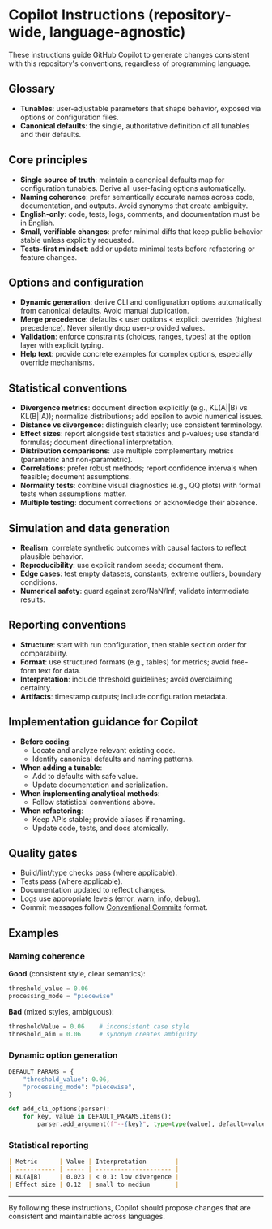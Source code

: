 # Copilot Instructions (repository-wide, language-agnostic)

These instructions guide GitHub Copilot to generate changes consistent with this repository's conventions, regardless of programming language.

## Glossary

- **Tunables**: user-adjustable parameters that shape behavior, exposed via options or configuration files.
- **Canonical defaults**: the single, authoritative definition of all tunables and their defaults.

## Core principles

- **Single source of truth**: maintain a canonical defaults map for configuration tunables. Derive all user-facing options automatically.
- **Naming coherence**: prefer semantically accurate names across code, documentation, and outputs. Avoid synonyms that create ambiguity.
- **English-only**: code, tests, logs, comments, and documentation must be in English.
- **Small, verifiable changes**: prefer minimal diffs that keep public behavior stable unless explicitly requested.
- **Tests-first mindset**: add or update minimal tests before refactoring or feature changes.

## Options and configuration

- **Dynamic generation**: derive CLI and configuration options automatically from canonical defaults. Avoid manual duplication.
- **Merge precedence**: defaults < user options < explicit overrides (highest precedence). Never silently drop user-provided values.
- **Validation**: enforce constraints (choices, ranges, types) at the option layer with explicit typing.
- **Help text**: provide concrete examples for complex options, especially override mechanisms.

## Statistical conventions

- **Divergence metrics**: document direction explicitly (e.g., KL(A||B) vs KL(B||A)); normalize distributions; add epsilon to avoid numerical issues.
- **Distance vs divergence**: distinguish clearly; use consistent terminology.
- **Effect sizes**: report alongside test statistics and p-values; use standard formulas; document directional interpretation.
- **Distribution comparisons**: use multiple complementary metrics (parametric and non-parametric).
- **Correlations**: prefer robust methods; report confidence intervals when feasible; document assumptions.
- **Normality tests**: combine visual diagnostics (e.g., QQ plots) with formal tests when assumptions matter.
- **Multiple testing**: document corrections or acknowledge their absence.

## Simulation and data generation

- **Realism**: correlate synthetic outcomes with causal factors to reflect plausible behavior.
- **Reproducibility**: use explicit random seeds; document them.
- **Edge cases**: test empty datasets, constants, extreme outliers, boundary conditions.
- **Numerical safety**: guard against zero/NaN/Inf; validate intermediate results.

## Reporting conventions

- **Structure**: start with run configuration, then stable section order for comparability.
- **Format**: use structured formats (e.g., tables) for metrics; avoid free-form text for data.
- **Interpretation**: include threshold guidelines; avoid overclaiming certainty.
- **Artifacts**: timestamp outputs; include configuration metadata.

## Implementation guidance for Copilot

- **Before coding**:
  - Locate and analyze relevant existing code.
  - Identify canonical defaults and naming patterns.
- **When adding a tunable**:
  - Add to defaults with safe value.
  - Update documentation and serialization.
- **When implementing analytical methods**:
  - Follow statistical conventions above.
- **When refactoring**:
  - Keep APIs stable; provide aliases if renaming.
  - Update code, tests, and docs atomically.

## Quality gates

- Build/lint/type checks pass (where applicable).
- Tests pass (where applicable).
- Documentation updated to reflect changes.
- Logs use appropriate levels (error, warn, info, debug).
- Commit messages follow [Conventional Commits](https://www.conventionalcommits.org/) format.

## Examples

### Naming coherence

**Good** (consistent style, clear semantics):

```python
threshold_value = 0.06
processing_mode = "piecewise"
```

**Bad** (mixed styles, ambiguous):

```python
thresholdValue = 0.06    # inconsistent case style
threshold_aim = 0.06     # synonym creates ambiguity
```

### Dynamic option generation

```python
DEFAULT_PARAMS = {
    "threshold_value": 0.06,
    "processing_mode": "piecewise",
}

def add_cli_options(parser):
    for key, value in DEFAULT_PARAMS.items():
        parser.add_argument(f"--{key}", type=type(value), default=value)
```

### Statistical reporting

```markdown
| Metric      | Value | Interpretation        |
| ----------- | ----- | --------------------- |
| KL(A‖B)     | 0.023 | < 0.1: low divergence |
| Effect size | 0.12  | small to medium       |
```

---

By following these instructions, Copilot should propose changes that are consistent and maintainable across languages.
